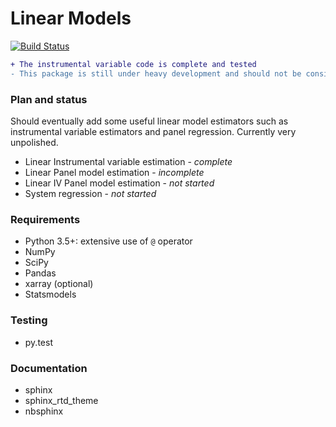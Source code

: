 # Linear Models

[![Build Status](https://travis-ci.org/bashtage/linearmodels.svg?branch=master)](https://travis-ci.org/bashtage/linearmodels)


```diff
+ The instrumental variable code is complete and tested
- This package is still under heavy development and should not be considered stable
```

### Plan and status

Should eventually add some useful linear model estimators such as instrumental variable estimators and panel regression. Currently
very unpolished.

* Linear Instrumental variable estimation - *complete*
* Linear Panel model estimation - *incomplete*
* Linear IV Panel model estimation - *not started*
* System regression - *not started*

### Requirements

* Python 3.5+: extensive use of `@` operator
* NumPy
* SciPy
* Pandas
* xarray (optional)
* Statsmodels

### Testing

* py.test

### Documentation

* sphinx
* sphinx_rtd_theme
* nbsphinx